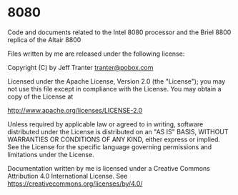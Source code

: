 8080
====

Code and documents related to the Intel 8080 processor and the Briel 8800 replica of the Altair 8800

Files written by me are released under the following license:

Copyright (C) by Jeff Tranter <tranter@pobox.com>

Licensed under the Apache License, Version 2.0 (the "License");
you may not use this file except in compliance with the License.
You may obtain a copy of the License at

  http://www.apache.org/licenses/LICENSE-2.0

Unless required by applicable law or agreed to in writing, software
distributed under the License is distributed on an "AS IS" BASIS,
WITHOUT WARRANTIES OR CONDITIONS OF ANY KIND, either express or implied.
See the License for the specific language governing permissions and
limitations under the License.

Documentation written by me is licensed under a Creative Commons
Attribution 4.0 International License.
See https://creativecommons.org/licenses/by/4.0/
